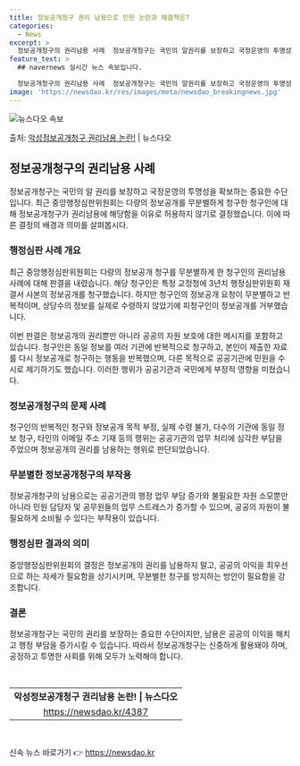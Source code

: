 ```yaml
---
title: 정보공개청구 권리 남용으로 인한 논란과 해결책은?
categories:
  - News
excerpt: >
  정보공개청구의 권리남용 사례  정보공개청구는 국민의 알권리를 보장하고 국정운영의 투명성을 확보하는 중요한 수…
feature_text: >
  ## navernews 실시간 뉴스 속보입니다.

  정보공개청구의 권리남용 사례  정보공개청구는 국민의 알권리를 보장하고 국정운영의 투명성을 확보하는 중요한 수…
image: 'https://newsdao.kr/res/images/meta/newsdao_breakingnews.jpg'
---
```


![뉴스다오 속보](https://newsdao.kr/res/images/meta/newsdao_breakingnews.jpg)

<p>출처: <a href="https://newsdao.kr/4387" rel="dofollow">악성정보공개청구 권리남용 논란!</a> | 뉴스다오</p>

<h2 data-ke-size="size26">정보공개청구의 권리남용 사례</h2>
<p data-ke-size="size16">정보공개청구는 국민의 알 권리를 보장하고 국정운영의 투명성을 확보하는 중요한 수단입니다. 최근 중앙행정심판위원회는 다량의 정보공개를 무분별하게 청구한 청구인에 대해 정보공개청구가 권리남용에 해당함을 이유로 허용하지 않기로 결정했습니다. 이에 따른 결정의 배경과 의미를 살펴봅시다.</p>

<h3>행정심판 사례 개요</h3>
<p data-ke-size="size16">최근 중앙행정심판위원회는 다량의 정보공개 청구를 무분별하게 한 청구인의 권리남용 사례에 대해 판결을 내렸습니다. 해당 청구인은 특정 교정청에 3년치 행정심판위원회 재결서 사본의 정보공개를 청구했습니다. 하지만 청구인의 정보공개 요청이 무분별하고 반복적이며, 상당수의 정보를 실제로 수령하지 않았기에 피청구인이 정보공개를 거부했습니다.</p>

<p data-ke-size="size16">이번 판결은 정보공개의 권리뿐만 아니라 공공의 자원 보호에 대한 메시지를 포함하고 있습니다. 청구인은 동일 정보를 여러 기관에 반복적으로 청구하고, 본인이 제출한 자료를 다시 정보공개로 청구하는 행동을 반복했으며, 다른 목적으로 공공기관에 민원을 수시로 제기하기도 했습니다. 이러한 행위가 공공기관과 국민에게 부정적 영향을 미쳤습니다.</p>

<h3>정보공개청구의 문제 사례</h3>
<p data-ke-size="size16">청구인의 반복적인 청구와 정보공개 목적 부정, 실제 수령 불가, 다수의 기관에 동일 정보 청구, 타인의 이메일 주소 기재 등의 행위는 공공기관의 업무 처리에 심각한 부담을 주었으며 정보공개의 권리를 남용하는 행위로 판단되었습니다.</p>

<h3>무분별한 정보공개청구의 부작용</h3>
<p data-ke-size="size16">정보공개청구의 남용으로는 공공기관의 행정 업무 부담 증가와 불필요한 자원 소모뿐만 아니라 민원 담당자 및 공무원들의 업무 스트레스가 증가할 수 있으며, 공공의 자원이 불필요하게 소비될 수 있다는 부작용이 있습니다.</p>

<h3>행정심판 결과의 의미</h3>
<p data-ke-size="size16">중앙행정심판위원회의 결정은 정보공개의 권리를 남용하지 말고, 공공의 이익을 최우선으로 하는 자세가 필요함을 상기시키며, 무분별한 청구를 방지하는 방안이 필요함을 강조합니다.</p>

<h3>결론</h3>
<p data-ke-size="size16">정보공개청구는 국민의 권리를 보장하는 중요한 수단이지만, 남용은 공공의 이익을 해치고 행정 부담을 증가시킬 수 있습니다. 따라서 정보공개청구는 신중하게 활용돼야 하며, 공정하고 투명한 사회를 위해 모두가 노력해야 합니다.</p>

<p data-ke-size="size16">&nbsp;</p>
<table>
	<tbody>
		<tr>
			<td style="text-align: center; height: 17px;"><b>악성정보공개청구 권리남용 논란! | 뉴스다오</b></td>
		</tr>
		<tr>
			<td style="text-align: center; height: 17px;"><a href="https://newsdao.kr/4387">https://newsdao.kr/4387</a></td>
		</tr>
	</tbody>
</table>
<p data-ke-size="size16">&nbsp;</p> 

신속 뉴스 바로가기 👉 <a href="https://newsdao.kr" rel="dofollow">https://newsdao.kr</a>


